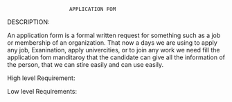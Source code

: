                         APPLICATION FOM 
DESCRIPTION:

An application form is a formal written request for something such as a job or membership of an organization. That now a days we are using to apply any job, Exanination, apply univercities, or to join any work we need fill the application fom manditaroy that the candidate can give all the information of the person, that we can stire easily and can use easily.

High level Requirement:



Low level Requirements:


